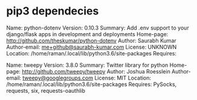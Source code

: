 # pip3 dependecies

Name: python-dotenv
Version: 0.10.3
Summary: Add .env support to your django/flask apps in development and deployments
Home-page: http://github.com/theskumar/python-dotenv
Author: Saurabh Kumar
Author-email: me+github@saurabh-kumar.com
License: UNKNOWN
Location: /home/raman/.local/lib/python3.6/site-packages
Requires:


Name: tweepy
Version: 3.8.0
Summary: Twitter library for python
Home-page: http://github.com/tweepy/tweepy
Author: Joshua Roesslein
Author-email: tweepy@googlegroups.com
License: MIT
Location: /home/raman/.local/lib/python3.6/site-packages
Requires: PySocks, requests, six, requests-oauthlib
